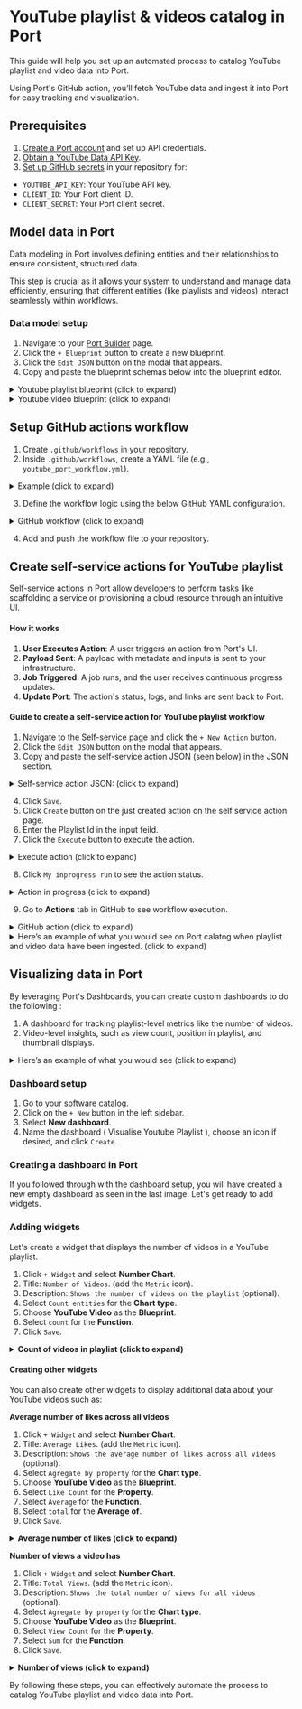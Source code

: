 # YouTube playlist & videos catalog in Port

This guide will help you set up an automated process to catalog YouTube playlist and video data into Port.

Using Port's GitHub action, you’ll fetch YouTube data and ingest it into Port for easy tracking and visualization.

  
## Prerequisites

1. [Create a Port account](https://app.getport.io) and set up API credentials.
2. [Obtain a YouTube Data API Key](https://console.cloud.google.com/apis/credentials).
3. [Set up GitHub secrets](https://docs.github.com/en/actions/security-guides/encrypted-secrets) in your repository for:

-  `YOUTUBE_API_KEY`: Your YouTube API key.
-  `CLIENT_ID`: Your Port client ID.
-  `CLIENT_SECRET`: Your Port client secret.

  
## Model data in Port

Data modeling in Port involves defining entities and their relationships to ensure consistent, structured data. 

This step is crucial as it allows your system to understand and manage data efficiently, ensuring that different entities (like playlists and videos) interact seamlessly within workflows.

### Data model setup
1. Navigate to your [Port Builder](https://app.getport.io/settings/data-model) page.
2. Click the `+ Blueprint` button to create a new blueprint.
3. Click the `Edit JSON` button on the modal that appears.
4. Copy and paste the blueprint schemas below into the blueprint editor.


<details>
<summary>Youtube playlist blueprint (click to expand)</summary>

```json showLineNumbers
{
  "identifier": "youtube_playlist",
  "title": "YouTube Playlist",
  "icon": "Youtrack",
  "schema": {
    "properties": {
      "link": {
        "type": "string",
        "title": "Playlist Link",
        "format": "url",
        "description": "The URL link to the YouTube playlist."
      },
      "playlistDescription": {
        "type": "string",
        "title": "Playlist Description",
        "description": "A detailed description of the YouTube playlist."
      },
      "publishedAt": {
        "type": "string",
        "title": "Publish Date",
        "format": "date-time",
        "description": "The date and time when the playlist was published."
      },
      "channelId": {
        "type": "string",
        "title": "Channel ID",
        "description": "The ID of the YouTube channel that owns the playlist."
      },
      "channelTitle": {
        "type": "string",
        "title": "Channel Title",
        "description": "The title of the YouTube channel that owns the playlist."
      },
      "thumbnails": {
        "type": "object",
        "title": "Thumbnails",
        "description": "Various resolution thumbnails for the playlist.",
        "properties": {
          "default": {
            "type": "string",
            "title": "Default Thumbnail",
            "description": "URL for the default thumbnail image."
          },
          "medium": {
            "type": "string",
            "title": "Medium Thumbnail",
            "description": "URL for the medium-sized thumbnail image."
          },
          "high": {
            "type": "string",
            "title": "High Thumbnail",
            "description": "URL for the high-resolution thumbnail image."
          },
          "standard": {
            "type": "string",
            "title": "Standard Thumbnail",
            "description": "URL for the standard thumbnail image."
          }
        }
      },
      "localized": {
        "type": "object",
        "title": "Localized Information",
        "description": "Localized title and description for different regions.",
        "properties": {
          "title": {
            "type": "string",
            "title": "Localized Title",
            "description": "The localized title of the playlist."
          },
          "description": {
            "type": "string",
            "title": "Localized Description",
            "description": "The localized description of the playlist."
          }
        }
      }
    },
    "required": [
      "playlistDescription",
      "publishedAt",
      "channelId",
      "channelTitle"
    ]
  },
  "mirrorProperties": {},
  "calculationProperties": {},
  "aggregationProperties": {},
  "relations": {}
}
```

</details>

<details>
<summary>Youtube video blueprint (click to expand)</summary>

```json showLineNumbers
{
  "identifier": "youtube_video",
  "title": "YouTube Video",
  "icon": "Youtrack",
  "schema": {
    "properties": {
      "link": {
        "type": "string",
        "title": "Video Link",
        "format": "url",
        "description": "The URL link to the YouTube video."
      },
      "duration": {
        "type": "string",
        "title": "Video Duration",
        "description": "The duration of the YouTube video."
      },
      "videoDescription": {
        "type": "string",
        "title": "Video Description",
        "description": "A detailed description of the YouTube video."
      },
      "publishedAt": {
        "type": "string",
        "title": "Publish Date",
        "format": "date-time",
        "description": "The date and time when the video was published."
      },
      "position": {
        "type": "number",
        "title": "Position in Playlist",
        "description": "The video's position in the playlist."
      },
      "likes": {
        "type": "number",
        "title": "Like Count",
        "description": "The number of likes on the video."
      },
      "views": {
        "type": "number",
        "title": "View Count",
        "description": "The number of views on the video."
      },
      "comments": {
        "type": "number",
        "title": "Comment Count",
        "description": "The number of comments on the video."
      },
      "thumbnails": {
        "type": "object",
        "title": "Thumbnails",
        "description": "Various resolution thumbnails for the video.",
        "properties": {
          "default": {
            "type": "string",
            "title": "Default Thumbnail",
            "description": "URL for the default thumbnail image."
          },
          "medium": {
            "type": "string",
            "title": "Medium Thumbnail",
            "description": "URL for the medium-sized thumbnail image."
          },
          "high": {
            "type": "string",
            "title": "High Thumbnail",
            "description": "URL for the high-resolution thumbnail image."
          },
          "standard": {
            "type": "string",
            "title": "Standard Thumbnail",
            "description": "URL for the standard thumbnail image."
          },
          "maxres": {
            "type": "string",
            "title": "Max Resolution Thumbnail",
            "description": "URL for the maximum resolution thumbnail image."
          }
        }
      },
      "videoOwnerChannelTitle": {
        "type": "string",
        "title": "Channel Title",
        "description": "The title of the channel that owns the video."
      },
      "videoOwnerChannelId": {
        "type": "string",
        "title": "Channel ID",
        "description": "The ID of the channel that owns the video."
      }
    },
    "required": [
      "videoDescription",
      "publishedAt",
      "duration",
      "link"
    ]
  },
  "mirrorProperties": {},
  "calculationProperties": {},
  "aggregationProperties": {},
  "relations": {
    "playlist": {
      "title": "Playlist",
      "many": false,
      "target": "youtube_playlist",
      "required": true
    }
  }
}

```

<center>
	<img  src='/img/data_model_blueprints.png'  border='1px'  />
</center>

</details>

## Setup GitHub actions workflow

1. Create `.github/workflows` in your repository.
2. Inside `.github/workflows`, create a YAML file (e.g., `youtube_port_workflow.yml`).

<details>

<summary>Example (click to expand)</summary>

```

<repository-root>/

      └── .github/

          └── workflows/

              └── <workflow-file>.yml

```

</details>

3. Define the workflow logic using the below GitHub YAML configuration.

<details>
<summary>GitHub workflow (click to expand)</summary>

```yaml showLineNumbers
name: Update YouTube Playlist and Video Entities in Port

on:
  workflow_dispatch:
    inputs:
      playlist_id:
        required: true
        description: "Youtube Playlist Id"
      port_context:
        required: false
        description: |
          Who triggered the action and general context (blueprint, run id, etc...)
        type: string 
        

jobs:
  update_port_entities:
    runs-on: ubuntu-latest
    steps:
      - name: Check out the code
        uses: actions/checkout@v2

      - name: Install dependencies
        run: |
          sudo apt-get update
          sudo apt-get install -y jq curl

      - name: Fetch YouTube Video Data
        env:
          YOUTUBE_API_KEY: ${{ secrets.YOUTUBE_API_KEY }}
          PLAYLIST_ID: ${{ github.event.inputs.playlist_id }}
        run: |

          API_KEY="${YOUTUBE_API_KEY}"

          # Fetch playlist details
          playlist_response=$(curl -s "https://youtube.googleapis.com/youtube/v3/playlists?part=snippet,contentDetails&id=$PLAYLIST_ID&key=$API_KEY")

          # Extract playlist details using jq
          playlist_title=$(echo "$playlist_response" | jq -r '.items[0].snippet.title // "No title available"')
          playlist_description=$(echo "$playlist_response" | jq -r '.items[0].snippet.description // "No description available" | select(length > 0) // "No description available"')
          playlist_published_at=$(echo "$playlist_response" | jq -r '.items[0].snippet.publishedAt // "No published date available"')
          playlist_channel_id=$(echo "$playlist_response" | jq -r '.items[0].snippet.channelId // "No channel ID"')
          playlist_channel_title=$(echo "$playlist_response" | jq -r '.items[0].snippet.channelTitle // "No channel title"')
          playlist_link="https://www.youtube.com/playlist?list=$PLAYLIST_ID"
          playlist_thumbnails_default=$(echo "$playlist_response" | jq -r '.items[0].snippet.thumbnails.default.url // "No thumbnail URL"')
          playlist_thumbnails_medium=$(echo "$playlist_response" | jq -r '.items[0].snippet.thumbnails.medium.url // "No thumbnail URL"')
          playlist_thumbnails_high=$(echo "$playlist_response" | jq -r '.items[0].snippet.thumbnails.high.url // "No thumbnail URL"')
          playlist_thumbnails_standard=$(echo "$playlist_response" | jq -r '.items[0].snippet.thumbnails.standard.url // "No thumbnail URL"')

          # Create playlist JSON
          playlist_json=$(jq -n --arg id "$PLAYLIST_ID" \
                              --arg title "$playlist_title" \
                              --arg link "$playlist_link" \
                              --arg description "$playlist_description" \
                              --arg publishedAt "$playlist_published_at" \
                              --arg channelId "$playlist_channel_id" \
                              --arg channelTitle "$playlist_channel_title" \
                              --arg default_thumbnail "$playlist_thumbnails_default" \
                              --arg medium_thumbnail "$playlist_thumbnails_medium" \
                              --arg high_thumbnail "$playlist_thumbnails_high" \
                              --arg standard_thumbnail "$playlist_thumbnails_standard" \
                              '{
                                  identifier: $id,
                                  blueprint: "youtube_playlist",
                                  title: $title,
                                  description: $description,
                                  properties: {
                                      link: $link,
                                      playlistDescription: $description,
                                      publishedAt: $publishedAt,
                                      channelId: $channelId,
                                      channelTitle: $channelTitle,
                                      thumbnails: {
                                          default: $default_thumbnail,
                                          medium: $medium_thumbnail,
                                          high: $high_thumbnail,
                                          standard: $standard_thumbnail
                                      }
                                  }
                              }')

          # Initialize combined JSON array with the playlist as the first element
          combined_json=$(jq -n --argjson playlist "$playlist_json" '[$playlist]')

          # Pagination setup
          nextPageToken=""

          while true; do
              video_data=$(curl -s "https://youtube.googleapis.com/youtube/v3/playlistItems?part=snippet,contentDetails&maxResults=10&playlistId=$PLAYLIST_ID&key=$API_KEY&pageToken=$nextPageToken")


              if [ "$(echo $video_data | jq '.items | length')" -eq 0 ]; then
                  echo "No videos found for the playlist."
                  exit 1
              fi

              for video_id in $(echo $video_data | jq -r '.items[].contentDetails.videoId'); do
                  video_response=$(curl -s "https://youtube.googleapis.com/youtube/v3/videos?part=snippet,contentDetails,statistics&id=$video_id&key=$API_KEY")

                  title=$(echo "$video_response" | jq -r '.items[0].snippet.title')
                  description=$(echo "$video_response" | jq -r '.items[0].snippet.description // "No description available"')
                  publishedAt=$(echo "$video_response" | jq -r '.items[0].snippet.publishedAt')
                  raw_duration=$(echo "$video_response" | jq -r '.items[0].contentDetails.duration')
                  duration=$(echo $raw_duration | sed -E 's/^PT([0-9]+)H([0-9]+)M([0-9]+)S/\1:\2:\3/;s/^PT([0-9]+)M([0-9]+)S/\1:\2/;s/^PT([0-9]+)H([0-9]+)M/\1:\2/;s/^PT([0-9]+)M/\1:00/;s/^PT([0-9]+)H/\1:00:00/' | sed 's/^://')
                  likes=$(echo "$video_response" | jq -r '.items[0].statistics.likeCount // 0')
                  views=$(echo "$video_response" | jq -r '.items[0].statistics.viewCount // 0')
                  comments=$(echo "$video_response" | jq -r '.items[0].statistics.commentCount // 0')
                  link="https://www.youtube.com/watch?v=$video_id"

                  videoOwnerChannelTitle=$(echo "$video_response" | jq -r '.items[0].snippet.channelTitle // "No channel title"')
                  videoOwnerChannelId=$(echo "$video_response" | jq -r '.items[0].snippet.channelId // "No channel ID"')

                  video_thumbnails_default=$(echo "$video_response" | jq -r '.items[0].snippet.thumbnails.default.url // "No thumbnail URL"')
                  video_thumbnails_medium=$(echo "$video_response" | jq -r '.items[0].snippet.thumbnails.medium.url // "No thumbnail URL"')
                  video_thumbnails_high=$(echo "$video_response" | jq -r '.items[0].snippet.thumbnails.high.url // "No thumbnail URL"')
                  video_thumbnails_standard=$(echo "$video_response" | jq -r '.items[0].snippet.thumbnails.standard.url // "No thumbnail URL"')

                  position=$(echo "$video_data" | jq -r --arg video_id "$video_id" '.items[] | select(.contentDetails.videoId == $video_id) | .snippet.position')

                  video_json=$(jq -n \
                      --arg id "$video_id" \
                      --arg title "$title" \
                      --arg link "$link" \
                      --arg description "$description" \
                      --arg publishedAt "$publishedAt" \
                      --arg duration "$duration" \
                      --arg likes "$likes" \
                      --arg views "$views" \
                      --arg comments "$comments" \
                      --arg position "$position" \
                      --arg playlist_id "$PLAYLIST_ID" \
                      --arg videoOwnerChannelTitle "$videoOwnerChannelTitle" \
                      --arg videoOwnerChannelId "$videoOwnerChannelId" \
                      --arg video_thumbnails_default "$video_thumbnails_default" \
                      --arg video_thumbnails_medium "$video_thumbnails_medium" \
                      --arg video_thumbnails_high "$video_thumbnails_high" \
                      --arg video_thumbnails_standard "$video_thumbnails_standard" \
                      '{
                        identifier: $id,
                        blueprint: "youtube_video",
                        title: $title,
                        properties: {
                          link: $link,
                          videoDescription: $description,
                          publishedAt: $publishedAt,
                          duration: $duration,
                          likes: $likes,
                          views: $views,
                          comments: $comments,
                          position: $position,
                          videoOwnerChannelTitle: $videoOwnerChannelTitle,
                          videoOwnerChannelId: $videoOwnerChannelId,
                          thumbnails: {
                            default: $video_thumbnails_default,
                            medium: $video_thumbnails_medium,
                            high: $video_thumbnails_high,
                            standard: $video_thumbnails_standard
                          }
                        },
                        relations: {
                          playlist: $playlist_id
                        }
                      }')

                  echo "Processed video JSON: $video_json"

                  combined_json=$(echo $combined_json | jq --argjson video "$video_json" '. + [$video]')
              done

              nextPageToken=$(echo $video_data | jq -r '.nextPageToken')
              if [ "$nextPageToken" == "null" ]; then
                  break
              fi
          done

          echo $combined_json > port_entities.json
          echo "entities=$(jq -c . port_entities.json)" >> $GITHUB_ENV

      - name: Bulk Create/Update YouTube Playlist and Video Entities in Port
        id: bulk_create_update
        uses: port-labs/port-github-action@v1
        with:
          clientId: ${{ secrets.PORT_CLIENT_ID }}
          clientSecret: ${{ secrets.PORT_CLIENT_SECRET }}
          baseUrl: https://api.getport.io
          operation: BULK_UPSERT
          entities: ${{ env.entities }}
      
      - name: Inform completion of request to Create / Update Catalog in Port
        uses: port-labs/port-github-action@v1
        with:
          clientId: ${{ secrets.PORT_CLIENT_ID }}
          clientSecret: ${{ secrets.PORT_CLIENT_SECRET }}
          baseUrl: https://api.getport.io
          operation: PATCH_RUN
          status: ${{ steps.bulk_create_update.outcome == 'success' && 'SUCCESS' || 'FAILURE' }}
          runId: ${{fromJson(inputs.port_context).runId}}
          logMessage: ${{ steps.bulk_create_update.outcome == 'success' && 'YouTube Data created/Updated Successfully' || 'Error in YouTube Data creation/update' }}  
```

</details>

4. Add and push the workflow file to your repository.
  

## Create self-service actions for YouTube playlist

Self-service actions in Port allow developers to perform tasks like scaffolding a service or provisioning a cloud resource through an intuitive UI.

#### How it works

1.  **User Executes Action**: A user triggers an action from Port's UI.
2.  **Payload Sent**: A payload with metadata and inputs is sent to your infrastructure.
3.  **Job Triggered**: A job runs, and the user receives continuous progress updates.
4.  **Update Port**: The action's status, logs, and links are sent back to Port.

#### Guide to create a self-service action for YouTube playlist workflow

1. Navigate to the Self-service page and click the `+ New Action` button.
2. Click the `Edit JSON` button on the modal that appears.
3. Copy and paste the self-service action JSON (seen below) in the JSON section.

<details>

<summary> Self-service action JSON: (click to expand)</summary>

```json
{
  "identifier": "create_youtube_catalog",
  "title": "Create Youtube Catalog",
  "icon": "Github",
  "description": "Self Service Action for Youtube Catalog Workflow",
  "trigger": {
    "type": "self-service",
    "operation": "CREATE",
    "userInputs": {
      "properties": {
        "playlist_id": {
          "icon": "DefaultProperty",
          "title": "Youtube Playlist Id",
          "type": "string"
        }
      },
      "required": [
        "playlist_id"
      ]
    },
    "blueprintIdentifier": "youtube_playlist"
  },
  "invocationMethod": {
    "type": "GITHUB",
    "org": "your-github-org",
    "repo": "your-github-repo",
    "workflow": "your-workflow-file.yml",
    "workflowInputs": {
      "{{ spreadValue() }}": "{{ .inputs }}",
      "port_context": {
        "entity": "{{.entity}}",
        "blueprint": "{{.action.blueprint}}",
        "runId": "{{.run.id}}",
        "trigger": "{{ .trigger }}"
      }
    },
    "reportWorkflowStatus": true
  },
  "requiredApproval": false
}
```

</details>


4. Click `Save`.
5. Click  `Create` button on the just created action on the self service action page.
6. Enter the Playlist Id in the input feild. 
7. Click  the `Execute` button to execute the action.

  <details>
  <summary> Execute action (click to expand)</summary>
  <center>
    <img  src='/img/selfservice_action.png'  border='1px'  />
  </center>

  </details>

8. Click  `My inprogress run` to see the action status.

  <details>

  <summary> Action in progress (click to expand)</summary>
  <center>
    <img  src='/img/portaction.png'  border='1px'  />
  </center>

  </details>

9. Go to **Actions** tab in GitHub to see workflow execution.
  
  <details>

  <summary> GitHub action (click to expand)</summary>
  <center>
    <img  src='/img/github_action.png'  border='1px'  />
  </center>

  </details>


<details>

<summary>Here’s an example of what you would see on Port calatog when playlist and video data have been ingested. (click to expand)</summary>

<center>
<img  src='/img/playlist_catalog.png'  border='1px'  />
</center>
<center>
<img  src='/img/playlist_details.png'  border='1px'  />
</center>
<center>
<img  src='/img/videos_catalog.png'  border='1px'  />
</center>
<center>
<img  src='/img/videos_details.png'  border='1px'  />
</center>
</details>

  
## Visualizing data in Port

By leveraging Port's Dashboards, you can create custom dashboards to do the following :
1. A dashboard for tracking playlist-level metrics like the number of videos.
2. Video-level insights, such as view count, position in playlist, and thumbnail displays.

<details>

<summary> Here’s an example of what you would see (click to expand)</summary>

<center>
<img  src='/img/visualize.png'  border='1px'  />
</center>
 
</details>


### Dashboard setup

1. Go to your [software catalog](https://app.getport.io/organization/catalog).
2. Click on the `+ New` button in the left sidebar.
3. Select **New dashboard**.
4. Name the dashboard ( Visualise Youtube Playlist ), choose an icon if desired, and click `Create`.

### Creating a dashboard in Port

If you followed through with the dashboard setup, you will have created a new empty dashboard as seen in the last image. Let's get ready to add widgets.

### Adding widgets

Let's create a widget that displays the number of videos in a YouTube playlist.

1. Click `+ Widget` and select **Number Chart**.
2. Title: `Number of Videos`. (add the `Metric` icon).
3. Description: `Shows the number of videos on the playlist` (optional).
4. Select `Count entities` for the **Chart type**.
5. Choose **YouTube Video** as the **Blueprint**.
6. Select `count` for the **Function**.  
7. Click `Save`.

<details>
<summary><b>Count of videos in playlist (click to expand)</b></summary>
    <center>
    <img src="/img/video_counts.png" border="1px" />
    </center>
</details>

#### Creating other widgets

You can also create other widgets to display additional data about your YouTube videos such as:

**Average number of likes across all videos**

1. Click `+ Widget` and select **Number Chart**.
2. Title: `Average Likes`. (add the `Metric` icon).
3. Description: `Shows the average number of likes across all videos` (optional).
4. Select `Agregate by property` for the **Chart type**.
5. Choose **YouTube Video** as the **Blueprint**.
6. Select `Like Count` for the **Property**.
6. Select `Average` for the **Function**.
7. Select `total` for the **Average of**.
8. Click `Save`.

<details>
<summary><b>Average number of likes (click to expand)</b></summary>
    <center>
    <img src="/img/average_likes.png" border="1px" />
    </center>
</details>

**Number of views a video has**

1. Click `+ Widget` and select **Number Chart**.
2. Title: `Total Views`. (add the `Metric` icon).
3. Description: `Shows the total number of views for all videos` (optional).
4. Select `Agregate by property` for the **Chart type**.
5. Choose **YouTube Video** as the **Blueprint**.
6. Select `View Count` for the **Property**.
7. Select `Sum` for the **Function**.
8. Click `Save`.

<details>
<summary><b>Number of views (click to expand)</b></summary>
    <center>
    <img src="/img/total_views.png" border="1px" />
    </center>
</details>

By following these steps, you can effectively automate the process to catalog YouTube playlist and video data into Port.